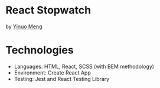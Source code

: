 # React Stopwatch

by [Yinuo Meng](mengyn1999@gmail.com)

# Technologies

- Languages: HTML, React, SCSS (with BEM methodology)
- Environment: Create React App
- Testing: Jest and React Testing Library
